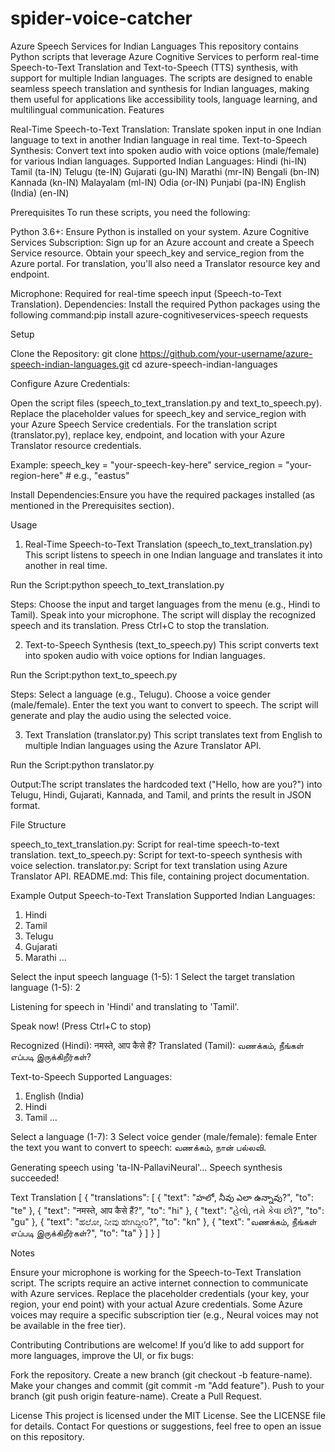 # spider-voice-catcher
Azure Speech Services for Indian Languages
This repository contains Python scripts that leverage Azure Cognitive Services to perform real-time Speech-to-Text Translation and Text-to-Speech (TTS) synthesis, with support for multiple Indian languages. The scripts are designed to enable seamless speech translation and synthesis for Indian languages, making them useful for applications like accessibility tools, language learning, and multilingual communication.
Features

Real-Time Speech-to-Text Translation: Translate spoken input in one Indian language to text in another Indian language in real time.
Text-to-Speech Synthesis: Convert text into spoken audio with voice options (male/female) for various Indian languages.
Supported Indian Languages:
Hindi (hi-IN)
Tamil (ta-IN)
Telugu (te-IN)
Gujarati (gu-IN)
Marathi (mr-IN)
Bengali (bn-IN)
Kannada (kn-IN)
Malayalam (ml-IN)
Odia (or-IN)
Punjabi (pa-IN)
English (India) (en-IN)



Prerequisites
To run these scripts, you need the following:

Python 3.6+: Ensure Python is installed on your system.
Azure Cognitive Services Subscription:
Sign up for an Azure account and create a Speech Service resource.
Obtain your speech_key and service_region from the Azure portal.
For translation, you'll also need a Translator resource key and endpoint.


Microphone: Required for real-time speech input (Speech-to-Text Translation).
Dependencies: Install the required Python packages using the following command:pip install azure-cognitiveservices-speech requests



Setup

Clone the Repository:
git clone https://github.com/your-username/azure-speech-indian-languages.git
cd azure-speech-indian-languages


Configure Azure Credentials:

Open the script files (speech_to_text_translation.py and text_to_speech.py).
Replace the placeholder values for speech_key and service_region with your Azure Speech Service credentials.
For the translation script (translator.py), replace key, endpoint, and location with your Azure Translator resource credentials.

Example:
speech_key = "your-speech-key-here"
service_region = "your-region-here"  # e.g., "eastus"


Install Dependencies:Ensure you have the required packages installed (as mentioned in the Prerequisites section).


Usage
1. Real-Time Speech-to-Text Translation (speech_to_text_translation.py)
This script listens to speech in one Indian language and translates it into another in real time.

Run the Script:python speech_to_text_translation.py


Steps:
Choose the input and target languages from the menu (e.g., Hindi to Tamil).
Speak into your microphone.
The script will display the recognized speech and its translation.
Press Ctrl+C to stop the translation.



2. Text-to-Speech Synthesis (text_to_speech.py)
This script converts text into spoken audio with voice options for Indian languages.

Run the Script:python text_to_speech.py


Steps:
Select a language (e.g., Telugu).
Choose a voice gender (male/female).
Enter the text you want to convert to speech.
The script will generate and play the audio using the selected voice.



3. Text Translation (translator.py)
This script translates text from English to multiple Indian languages using the Azure Translator API.

Run the Script:python translator.py


Output:The script translates the hardcoded text ("Hello, how are you?") into Telugu, Hindi, Gujarati, Kannada, and Tamil, and prints the result in JSON format.

File Structure

speech_to_text_translation.py: Script for real-time speech-to-text translation.
text_to_speech.py: Script for text-to-speech synthesis with voice selection.
translator.py: Script for text translation using Azure Translator API.
README.md: This file, containing project documentation.

Example Output
Speech-to-Text Translation
Supported Indian Languages:
1. Hindi
2. Tamil
3. Telugu
4. Gujarati
5. Marathi
...

Select the input speech language (1-5): 1
Select the target translation language (1-5): 2

Listening for speech in 'Hindi' and translating to 'Tamil'.

Speak now! (Press Ctrl+C to stop)

Recognized (Hindi): नमस्ते, आप कैसे हैं?
Translated (Tamil): வணக்கம், நீங்கள் எப்படி இருக்கிறீர்கள்?

Text-to-Speech
Supported Languages:
1. English (India)
2. Hindi
3. Tamil
...

Select a language (1-7): 3
Select voice gender (male/female): female
Enter the text you want to convert to speech: வணக்கம், நான் பல்லவி.

Generating speech using 'ta-IN-PallaviNeural'...
Speech synthesis succeeded!

Text Translation
[
    {
        "translations": [
            { "text": "హలో, నీవు ఎలా ఉన్నావు?", "to": "te" },
            { "text": "नमस्ते, आप कैसे हैं?", "to": "hi" },
            { "text": "હેલો, તમે કેવા છો?", "to": "gu" },
            { "text": "ಹಲೋ, ನೀವು ಹೇಗಿದ್ದೀರಿ?", "to": "kn" },
            { "text": "வணக்கம், நீங்கள் எப்படி இருக்கிறீர்கள்?", "to": "ta" }
        ]
    }
]

Notes

Ensure your microphone is working for the Speech-to-Text Translation script.
The scripts require an active internet connection to communicate with Azure services.
Replace the placeholder credentials (your key, your region, your end point) with your actual Azure credentials.
Some Azure voices may require a specific subscription tier (e.g., Neural voices may not be available in the free tier).

Contributing
Contributions are welcome! If you’d like to add support for more languages, improve the UI, or fix bugs:

Fork the repository.
Create a new branch (git checkout -b feature-name).
Make your changes and commit (git commit -m "Add feature").
Push to your branch (git push origin feature-name).
Create a Pull Request.

License
This project is licensed under the MIT License. See the LICENSE file for details.
Contact
For questions or suggestions, feel free to open an issue on this repository.
